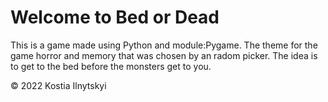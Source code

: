 # Welcome to Bed or Dead
This is a game made using Python and module:Pygame. The theme for the game horror and memory that was chosen by an radom picker. The idea is to get to the bed before the monsters get to you.

© 2022 Kostia Ilnytskyi

